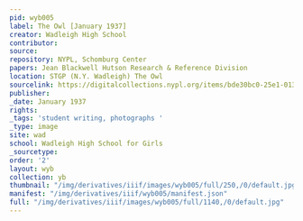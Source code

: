 ```yaml
---
pid: wyb005
label: The Owl [January 1937]
creator: Wadleigh High School
contributor:
source:
repository: NYPL, Schomburg Center
papers: Jean Blackwell Hutson Research & Reference Division
location: STGP (N.Y. Wadleigh) The Owl
sourcelink: https://digitalcollections.nypl.org/items/bde30bc0-25e1-0134-4ebd-00505686a51c
publisher:
_date: January 1937
rights:
_tags: 'student writing, photographs '
_type: image
site: wad
school: Wadleigh High School for Girls
_sourcetype:
order: '2'
layout: wyb
collection: yb
thumbnail: "/img/derivatives/iiif/images/wyb005/full/250,/0/default.jpg"
manifest: "/img/derivatives/iiif/wyb005/manifest.json"
full: "/img/derivatives/iiif/images/wyb005/full/1140,/0/default.jpg"
---
```

